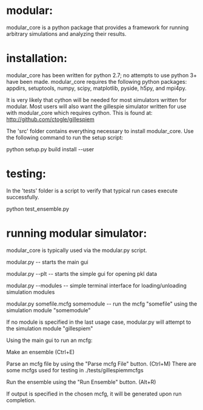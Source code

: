 
modular:
========
modular_core is a python package that provides a framework for 
running arbitrary simulations and analyzing their results. 

installation:
=============
modular_core has been written for python 2.7; no attempts to use python 3+ have been made.
modular_core requires the following python packages: appdirs, setuptools, numpy, scipy, matplotlib, pyside, h5py, and mpi4py.

It is very likely that cython will be needed for most simulators written for modular.
Most users will also want the gillespie simulator written for use with modular_core which requires cython.
This is found at: http://github.com/ctogle/gillespiem

The 'src' folder contains everything necessary to install modular_core.
Use the following command to run the setup script:

python setup.py build install --user

testing:
========
In the 'tests' folder is a script to verify that typical run cases execute successfully.

python test_ensemble.py

running modular simulator:
==========================
modular_core is typically used via the modular.py script.

modular.py                                  -- starts the main gui

modular.py --plt                            -- starts the simple gui for opening pkl data

modular.py --modules                        -- simple terminal interface for loading/unloading simulation modules

modular.py somefile.mcfg somemodule         -- run the mcfg "somefile" using the simulation module "somemodule"

If no module is specified in the last usage case, modular.py will attempt to the simulation module "gillespiem"

Using the main gui to run an mcfg:

Make an ensemble (Ctrl+E)

Parse an mcfg file by using the "Parse mcfg File" button. (Ctrl+M)
There are some mcfgs used for testing in ./tests/gillespiemmcfgs

Run the ensemble using the "Run Ensemble" button. (Alt+R)

If output is specified in the chosen mcfg, it will be generated upon run completion.





